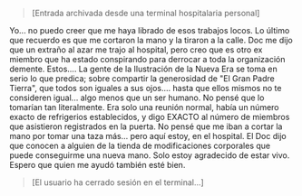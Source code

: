>[Entrada archivada desde una terminal hospitalaria personal]
  
 Yo... no puedo creer que me haya librado de esos trabajos locos.  Lo último que recuerdo es que me cortaron la mano y la tiraron a la calle.  Doc me dijo que un extraño al azar me trajo al hospital, pero creo que es otro ex miembro que ha estado conspirando para derrocar a toda la organización demente.  Estos.... La gente de la Ilustración de la Nueva Era se toma en serio lo que predica;  sobre compartir la generosidad de "El Gran Padre Tierra", que todos son iguales a sus ojos.... hasta que ellos mismos no te consideren igual... algo menos que un ser humano.  No pensé que lo tomarían tan literalmente.  Era solo una reunión normal, había un número exacto de refrigerios establecidos, y digo EXACTO al número de miembros que asistieron registrados en la puerta.  No pensé que me iban a cortar la mano por tomar una taza más... pero aquí estoy, en el hospital.  El Doc dijo que conocen a alguien de la tienda de modificaciones corporales que puede conseguirme una nueva mano.  Solo estoy agradecido de estar vivo.  Espero que quien me ayudó también esté bien.
  
 >[El usuario ha cerrado sesión en el terminal...]

